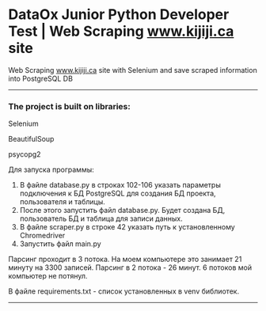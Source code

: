 # DataOx Junior Python Developer Test | Web Scraping www.kijiji.ca site #
Web Scraping www.kijiji.ca site with Selenium and save scraped information into PostgreSQL DB
***
### The project is built on libraries: ###
Selenium

BeautifulSoup

psycopg2


Для запуска программы:
1. В файле database.py в строках 102-106 указать параметры подключения к БД PostgreSQL для создания БД проекта, пользователя и таблицы.
2. После этого запустить файл database.py. Будет создана БД, пользователь БД и таблица для записи данных.
3. В файле scraper.py в строке 42 указать путь к установленному Chromedriver
4. Запустить файл main.py

Парсинг проходит в 3 потока. На моем компьютере это занимает 21 минуту на 3300 записей. Парсинг в 2 потока - 26 минут. 6 потоков мой компьютер не потянул.

В файле requirements.txt - список установленных в venv библиотек.
***
